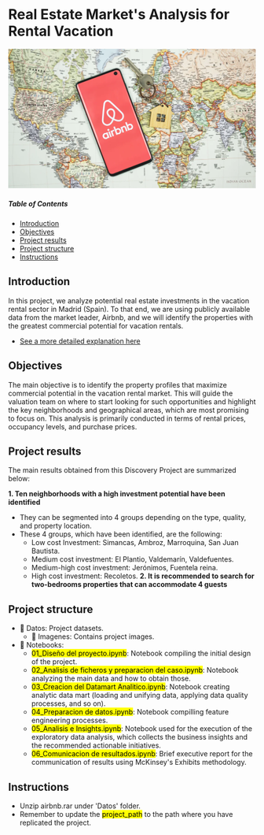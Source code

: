 # Real Estate Market's Analysis for Rental Vacation

![featured](https://github.com/pabloelt/real-estate-market-analysis-rental-vacation//blob/main/Datos/Imagenes/featured.jpg?raw=true)

##### Table of Contents 
* [Introduction](#introduction)
* [Objectives](#objectives)
* [Project results](#project-results)
* [Project structure](#project-structure)
* [Instructions](#instructions)


## Introduction

In this project, we analyze potential real estate investments in the vacation rental sector in Madrid (Spain). To that end, we are using publicly available data from the market leader, Airbnb, and we will identify the properties with the greatest commercial potential for vacation rentals.

 * [See a more detailed explanation here](https://pabloelt.github.io/project/project1/)

## Objectives

The main objective is to identify the property profiles that maximize commercial potential in the vacation rental market. This will guide the valuation team on where to start looking for such opportunities and highlight the key neighborhoods and geographical areas, which are most promising to focus on. This analysis is primarily conducted in terms of rental prices, occupancy levels, and purchase prices. 

## Project results

The main results obtained from this Discovery Project are summarized below:

**1. Ten neighborhoods with a high investment potential have been identified**
* They can be segmented into 4 groups depending on the type, quality, and property location.
* These 4 groups, which have been identified, are the following:
  * Low cost Investment: Simancas, Ambroz, Marroquina, San Juan Bautista.
  * Medium cost investment: El Plantio, Valdemarín, Valdefuentes.
  * Medium-high cost investment: Jerónimos, Fuentela reina.
  * High cost investment: Recoletos.
**2. It is recommended to search for two-bedrooms properties that can accommodate 4 guests**


## Project structure

* 📁 Datos: Project datasets.
  * 📁 Imagenes: Contains project images.
* 📁 Notebooks:
  * <mark>01_Diseño del proyecto.ipynb</mark>: Notebook compiling the initial design of the project.
  * <mark>02_Analisis de ficheros y preparacion del caso.ipynb</mark>: Notebook analyzing the main data and how to obtain those.
  * <mark>03_Creacion del Datamart Analitico.ipynb</mark>: Notebook creating analytic data mart (loading and unifying data, applying data quality processes, and so on).
  * <mark>04_Preparacion de datos.ipynb</mark>: Notebook compilling feature engineering processes.
  * <mark>05_Analisis e Insights.ipynb</mark>: Notebook used for the execution of the exploratory data analysis, which collects the business insights and the recommended actionable initiatives.
  * <mark>06_Comunicacion de resultados.ipynb</mark>: Brief executive report for the communication of results using McKinsey's Exhibits methodology.

## Instructions

* Unzip airbnb.rar under 'Datos' folder.
* Remember to update the <mark>project_path</mark> to the path where you have replicated the project.

